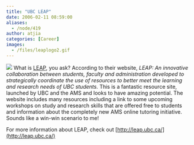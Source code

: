 ```yaml
---
title: "UBC LEAP"
date: 2006-02-11 08:59:00
aliases:
  - /node/419
author: atjia
categories: [Career]
images:
  - /files/leaplogo2.gif
---
```


[![](/files/leaplogo2.gif)](http://leap.ubc.ca/) What is [LEAP](http://leap.ubc.ca/), you ask? According to their website, _LEAP: An innovative collaboration between students, faculty and administration developed to strategically coordinate the use of resources to better meet the learning and research needs of UBC students._ This is a fantastic resource site, launched by UBC and the AMS and looks to have amazing potential. The website includes many resources including a link to some upcoming workshops on study and research skills that are offered free to students and information about the completely new AMS online tutoring initiative. Sounds like a win-win scenario to me!

For more information about LEAP, check out [http://leap.ubc.ca/](http://leap.ubc.ca/)
